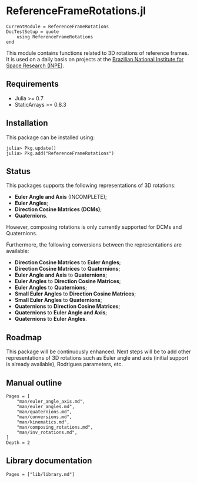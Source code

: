 ReferenceFrameRotations.jl
==========================

```@meta
CurrentModule = ReferenceFrameRotations
DocTestSetup = quote
    using ReferenceFrameRotations
end
```

This module contains functions related to 3D rotations of reference frames. It
is used on a daily basis on projects at the [Brazilian National Institute for
Space Research (INPE)](http://www.inpe.br).

## Requirements

* Julia >= 0.7
* StaticArrays >= 0.8.3

## Installation

This package can be installed using:

```julia-repl
julia> Pkg.update()
julia> Pkg.add("ReferenceFrameRotations")
```

## Status

This packages supports the following representations of 3D rotations:

* **Euler Angle and Axis** (INCOMPLETE);
* **Euler Angles**;
* **Direction Cosine Matrices (DCMs)**;
* **Quaternions**.

However, composing rotations is only currently supported for DCMs and
Quaternions.

Furthermore, the following conversions between the representations are
available:

* **Direction Cosine Matrices** to **Euler Angles**;
* **Direction Cosine Matrices** to **Quaternions**;
* **Euler Angle and Axis** to **Quaternions**;
* **Euler Angles** to **Direction Cosine Matrices**;
* **Euler Angles** to **Quaternions**;
* **Small Euler Angles** to **Direction Cosine Matrices**;
* **Small Euler Angles** to **Quaternions**;
* **Quaternions** to **Direction Cosine Matrices**;
* **Quaternions** to **Euler Angle and Axis**;
* **Quaternions** to **Euler Angles**.

## Roadmap

This package will be continuously enhanced. Next steps will be to add other
representations of 3D rotations such as Euler angle and axis (initial support is
already available), Rodrigues parameters, etc.

## Manual outline

```@contents
Pages = [
    "man/euler_angle_axis.md",
    "man/euler_angles.md",
    "man/quaternions.md",
    "man/conversions.md",
    "man/kinematics.md",
    "man/composing_rotations.md",
    "man/inv_rotations.md",
]
Depth = 2
```

## Library documentation

```@index
Pages = ["lib/library.md"]
```

